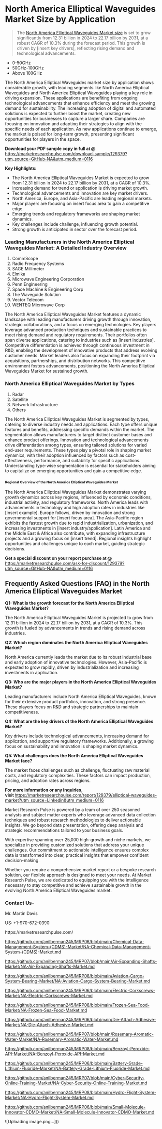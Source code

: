 <h1>North America Elliptical Waveguides Market&nbsp;Size by Application</h1><blockquote><p>The <a href="https://marketresearchpulse.com/download-sample/129379?utm_source=GitHub-NA&amp;utm_medium=0116">North America Elliptical Waveguides Market size</a> is set to grow significantly from 12.31 billion in 2024 to 22.17 billion by 2031, at a robust CAGR of 10.3% during the forecast period. This growth is driven by [insert key drivers], reflecting rising demand and technological advancements.</p></blockquote><ul><li>0-50GHz<li> 50GHz-100GHz<li> Above 100GHz</li></ul><p>The North America Elliptical Waveguides market size by application shows considerable growth, with leading segments like North America Elliptical Waveguides and North America Elliptical Waveguides playing a key role in driving expansion. These applications are benefiting from ongoing technological advancements that enhance efficiency and meet the growing demand for sustainability. The increasing adoption of digital and automated solutions is expected to further boost the market, creating new opportunities for businesses to capture a larger share. Companies are focusing on innovation and adapting their strategies to align with the specific needs of each application. As new applications continue to emerge, the market is poised for long-term growth, presenting significant opportunities for players in the space.</p><p><strong>Download your PDF sample copy in full at @ </strong><a href="https://marketresearchpulse.com/download-sample/129379?utm_source=GitHub-NA&amp;utm_medium=0116">https://marketresearchpulse.com/download-sample/129379?utm_source=GitHub-NA&amp;utm_medium=0116</a></p><p><strong>Key Highlights: </strong></p><ul><li>The North America Elliptical Waveguides Market is expected to grow from 12.31 billion in 2024 to 22.17 billion by 2031, at a CAGR of 10.3%.</li><li>Increasing demand for trend or application is driving market growth.</li><li>Technological advancements and innovation are key market drivers.</li><li>North America, Europe, and Asia-Pacific are leading regional markets.</li><li>Major players are focusing on insert focus area to gain a competitive edge.</li><li>Emerging trends and regulatory frameworks are shaping market dynamics.</li><li>Key challenges include challenge, influencing growth potential.</li><li>Strong growth is anticipated in sector over the forecast period.</li></ul><h3>Leading Manufacturers in the North America Elliptical Waveguides Market: A Detailed Industry Overview</h3><ol><li>CommScope</li><li>Radio Frequency Systems</li><li>SAGE Millimeter</li><li>Elmika</li><li>Microwave Engineering Corporation</li><li>Penn Engineering</li><li>Space Machine & Engineering Corp</li><li>The Waveguide Solution</li><li>Vector Telecom</li><li>WENTEQ Microwave Corp</li></ol><div class="flex max-w-full flex-col flex-grow"><div class="min-h-8 text-message flex w-full flex-col items-end gap-2 whitespace-normal break-words [.text-message+&amp;]:mt-5" dir="auto" data-message-author-role="assistant" data-message-id="fd8432e4-4910-450d-b182-61b7bfb0a01f" data-message-model-slug="gpt-4o"><div class="flex w-full flex-col gap-1 empty:hidden first:pt-[3px]"><div class="markdown prose w-full break-words dark:prose-invert light"><p>The North America Elliptical Waveguides Market features a dynamic landscape with leading manufacturers driving growth through innovation, strategic collaborations, and a focus on emerging technologies. Key players leverage advanced production techniques and sustainable practices to meet rising demand and regulatory requirements. Their portfolios often span diverse applications, catering to industries such as [insert industries]. Competitive differentiation is achieved through continuous investment in R&amp;D, enabling the development of innovative products that address evolving customer needs. Market leaders also focus on expanding their footprint via acquisitions, partnerships, and distribution networks. This competitive environment fosters advancements, positioning the North America Elliptical Waveguides Market for sustained growth.</p></div></div></div></div><h3>North America Elliptical Waveguides Market by Types</h3><ol><li>Radar<li> Satellite<li> Network Infrastructure<li> Others</li></ol><div class="flex max-w-full flex-col flex-grow"><div class="min-h-8 text-message flex w-full flex-col items-end gap-2 whitespace-normal break-words [.text-message+&amp;]:mt-5" dir="auto" data-message-author-role="assistant" data-message-id="084470be-0bb7-4664-bddf-5156b4f41249" data-message-model-slug="gpt-4o-mini"><div class="flex w-full flex-col gap-1 empty:hidden first:pt-[3px]"><div class="markdown prose w-full break-words dark:prose-invert light"><p>The North America Elliptical Waveguides Market is segmented by types, catering to diverse industry needs and applications. Each type offers unique features and benefits, addressing specific demands within the market. The segmentation allows manufacturers to target distinct customer bases and enhance product offerings. Innovation and technological advancements drive differentiation among types, ensuring tailored solutions for varied end-user requirements. These types play a pivotal role in shaping market dynamics, with their adoption influenced by factors such as cost-effectiveness, performance, and suitability for specific applications. Understanding type-wise segmentation is essential for stakeholders aiming to capitalize on emerging opportunities and gain a competitive edge.</p></div></div></div></div><h3><span style="font-size: 11px;">Regional Overview of the North America Elliptical Waveguides Market</span></h3><div class="flex max-w-full flex-col flex-grow"><div class="min-h-8 text-message flex w-full flex-col items-end gap-2 whitespace-normal break-words [.text-message+&amp;]:mt-5" dir="auto" data-message-author-role="assistant" data-message-id="e9038762-ce64-4e30-91c9-9bd413514231" data-message-model-slug="gpt-4o-mini"><div class="flex w-full flex-col gap-1 empty:hidden first:pt-[3px]"><div class="markdown prose w-full break-words dark:prose-invert light"><p>The North America Elliptical Waveguides Market demonstrates varying growth dynamics across key regions, influenced by economic conditions, industrial activity, and regulatory frameworks. North America leads with advancements in technology and high adoption rates in industries like [insert example]. Europe follows, driven by innovation and strong governmental support for [insert focus area]. The Asia-Pacific region exhibits the fastest growth due to rapid industrialization, urbanization, and increasing investments in [insert industry/application]. Latin America and the Middle East &amp; Africa also contribute, with expanding infrastructure projects and a growing focus on [insert trend]. Regional insights highlight opportunities and challenges unique to each market, guiding strategic decisions.</p></div></div></div></div><p><strong>Get a special discount on your report purchase at @ </strong><a href="https://marketresearchpulse.com/ask-for-discount/129379?utm_source=GitHub-NA&amp;utm_medium=0116">https://marketresearchpulse.com/ask-for-discount/129379?utm_source=GitHub-NA&amp;utm_medium=0116</a></p><h2>Frequently Asked Questions (FAQ) in the North America Elliptical Waveguides Market</h2><p><strong>Q1: What is the growth forecast for the North America Elliptical Waveguides Market?</strong></p><p>The North America Elliptical Waveguides Market is projected to grow from 12.31 billion in 2024 to 22.17 billion by 2031, at a CAGR of 10.3%. This growth is fueled by advancements in trends and rising demand across industries.</p><p><strong>Q2: Which region dominates the North America Elliptical Waveguides Market?</strong></p><p>North America currently leads the market due to its robust industrial base and early adoption of innovative technologies. However, Asia-Pacific is expected to grow rapidly, driven by industrialization and increasing investments in application.</p><p><strong>Q3: Who are the major players in the North America Elliptical Waveguides Market?</strong></p><p>Leading manufacturers include North America Elliptical Waveguides, known for their extensive product portfolios, innovation, and strong presence. These players focus on R&amp;D and strategic partnerships to maintain competitiveness.</p><p><strong>Q4: What are the key drivers of the North America Elliptical Waveguides Market?</strong></p><p>Key drivers include technological advancements, increasing demand for application, and supportive regulatory frameworks. Additionally, a growing focus on sustainability and innovation is shaping market dynamics.</p><p><strong>Q5: What challenges does the North America Elliptical Waveguides Market face?</strong></p><p>The market faces challenges such as challenge, fluctuating raw material costs, and regulatory complexities. These factors can impact production, pricing, and adoption rates across regions.</p><p><strong>For more information or any inquiries, visit&nbsp;</strong><a href="https://marketresearchpulse.com/report/129379/elliptical-waveguides-market?utm_source=Linkedin&utm_medium=0116">https://marketresearchpulse.com/report/129379/elliptical-waveguides-market?utm_source=Linkedin&utm_medium=0116</a></p><p>Market Research Pulse is powered by a team of over 250 seasoned analysts and subject matter experts who leverage advanced data collection techniques and robust research methodologies to deliver actionable insights. We go beyond data presentation, offering deep analysis and strategic recommendations tailored to your business goals.</p><p>With expertise spanning over 25,000 high-growth and niche markets, we specialize in providing customized solutions that address your unique challenges. Our commitment to actionable intelligence ensures complex data is transformed into clear, practical insights that empower confident decision-making.</p><p>Whether you require a comprehensive market report or a bespoke research solution, our flexible approach is designed to meet your needs. At Market Research Pulse, we are dedicated to equipping you with the intelligence necessary to stay competitive and achieve sustainable growth in the evolving North America Elliptical Waveguides market.</p><h3><strong>Contact Us-</strong></h3><p>Mr. Martin Davis</p><p>US: +1-970-672-0390</p><p>https://marketresearchpulse.com/</p><p><a href="https://github.com/anilberman245/MRP06/blob/main/Chemical-Data-Management-System-(CDMS)-Market/NA-Chemical-Data-Management-System-(CDMS)-Market.md">https://github.com/anilberman245/MRP06/blob/main/Chemical-Data-Management-System-(CDMS)-Market/NA-Chemical-Data-Management-System-(CDMS)-Market.md</a></p><p><a href="https://github.com/anilberman245/MRP07/blob/main/Air-Expanding-Shafts-Market/NA-Air-Expanding-Shafts-Market.md">https://github.com/anilberman245/MRP07/blob/main/Air-Expanding-Shafts-Market/NA-Air-Expanding-Shafts-Market.md</a></p><p><a href="https://github.com/anilberman245/MRP08/blob/main/Aviation-Cargo-System-Bearing-Market/NA-Aviation-Cargo-System-Bearing-Market.md">https://github.com/anilberman245/MRP08/blob/main/Aviation-Cargo-System-Bearing-Market/NA-Aviation-Cargo-System-Bearing-Market.md</a></p><p><a href="https://github.com/anilberman245/MRP06/blob/main/Electric-Corkscrews-Market/NA-Electric-Corkscrews-Market.md">https://github.com/anilberman245/MRP06/blob/main/Electric-Corkscrews-Market/NA-Electric-Corkscrews-Market.md</a></p><p><a href="https://github.com/anilberman245/MRP08/blob/main/Frozen-Sea-Food-Market/NA-Frozen-Sea-Food-Market.md">https://github.com/anilberman245/MRP08/blob/main/Frozen-Sea-Food-Market/NA-Frozen-Sea-Food-Market.md</a></p><p><a href="https://github.com/anilberman245/MRP06/blob/main/Die-Attach-Adhesive-Market/NA-Die-Attach-Adhesive-Market.md">https://github.com/anilberman245/MRP06/blob/main/Die-Attach-Adhesive-Market/NA-Die-Attach-Adhesive-Market.md</a></p><p><a href="https://github.com/anilberman245/MRP07/blob/main/Rosemary-Aromatic-Water-Market/NA-Rosemary-Aromatic-Water-Market.md">https://github.com/anilberman245/MRP07/blob/main/Rosemary-Aromatic-Water-Market/NA-Rosemary-Aromatic-Water-Market.md</a></p><p><a href="https://github.com/anilberman245/MRP08/blob/main/Benzoyl-Peroxide-API-Market/NA-Benzoyl-Peroxide-API-Market.md">https://github.com/anilberman245/MRP08/blob/main/Benzoyl-Peroxide-API-Market/NA-Benzoyl-Peroxide-API-Market.md</a></p><p><a href="https://github.com/anilberman245/MRP06/blob/main/Battery-Grade-Lithium-Fluoride-Market/NA-Battery-Grade-Lithium-Fluoride-Market.md">https://github.com/anilberman245/MRP06/blob/main/Battery-Grade-Lithium-Fluoride-Market/NA-Battery-Grade-Lithium-Fluoride-Market.md</a></p><p><a href="https://github.com/anilberman245/MRP07/blob/main/Cyber-Security-Online-Training-Market/NA-Cyber-Security-Online-Training-Market.md">https://github.com/anilberman245/MRP07/blob/main/Cyber-Security-Online-Training-Market/NA-Cyber-Security-Online-Training-Market.md</a></p><p><a href="https://github.com/anilberman245/MRP08/blob/main/Hydro-Flight-System-Market/NA-Hydro-Flight-System-Market.md">https://github.com/anilberman245/MRP08/blob/main/Hydro-Flight-System-Market/NA-Hydro-Flight-System-Market.md</a></p><p><a href="https://github.com/anilberman245/MRP06/blob/main/Small-Molecule-Innovator-CDMO-Market/NA-Small-Molecule-Innovator-CDMO-Market.md">https://github.com/anilberman245/MRP06/blob/main/Small-Molecule-Innovator-CDMO-Market/NA-Small-Molecule-Innovator-CDMO-Market.md</a></p>
![Uploading image.png…]()

